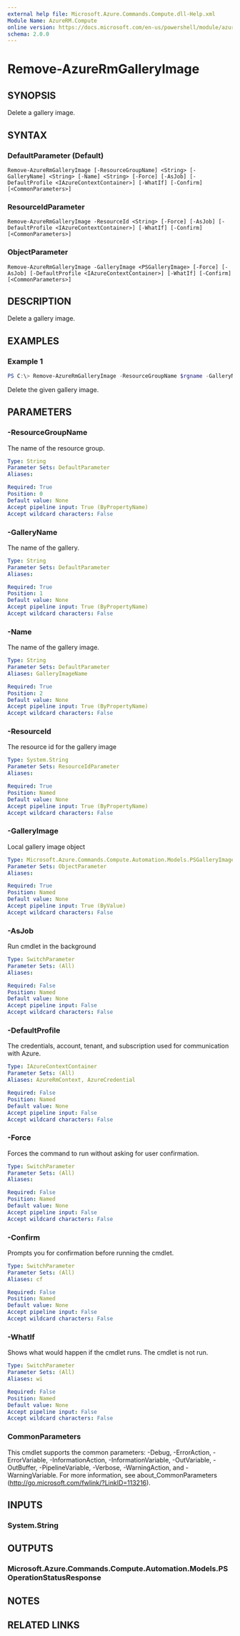 ```yaml
---
external help file: Microsoft.Azure.Commands.Compute.dll-Help.xml
Module Name: AzureRM.Compute
online version: https://docs.microsoft.com/en-us/powershell/module/azurerm.compute/remove-azurermgalleryimage
schema: 2.0.0
---
```


# Remove-AzureRmGalleryImage

## SYNOPSIS
Delete a gallery image.

## SYNTAX

### DefaultParameter (Default)
```
Remove-AzureRmGalleryImage [-ResourceGroupName] <String> [-GalleryName] <String> [-Name] <String> [-Force] [-AsJob] [-DefaultProfile <IAzureContextContainer>] [-WhatIf] [-Confirm] [<CommonParameters>]
```

### ResourceIdParameter
```
Remove-AzureRmGalleryImage -ResourceId <String> [-Force] [-AsJob] [-DefaultProfile <IAzureContextContainer>] [-WhatIf] [-Confirm] [<CommonParameters>]
```

### ObjectParameter
```
Remove-AzureRmGalleryImage -GalleryImage <PSGalleryImage> [-Force] [-AsJob] [-DefaultProfile <IAzureContextContainer>] [-WhatIf] [-Confirm] [<CommonParameters>]
```

## DESCRIPTION
Delete a gallery image.

## EXAMPLES

### Example 1
```powershell
PS C:\> Remove-AzureRmGalleryImage -ResourceGroupName $rgname -GalleryName $gallery -Name $image
```

Delete the given gallery image.

## PARAMETERS

### -ResourceGroupName
The name of the resource group.

```yaml
Type: String
Parameter Sets: DefaultParameter
Aliases:

Required: True
Position: 0
Default value: None
Accept pipeline input: True (ByPropertyName)
Accept wildcard characters: False
```

### -GalleryName
The name of the gallery.

```yaml
Type: String
Parameter Sets: DefaultParameter
Aliases:

Required: True
Position: 1
Default value: None
Accept pipeline input: True (ByPropertyName)
Accept wildcard characters: False
```

### -Name
The name of the gallery image.

```yaml
Type: String
Parameter Sets: DefaultParameter
Aliases: GalleryImageName

Required: True
Position: 2
Default value: None
Accept pipeline input: True (ByPropertyName)
Accept wildcard characters: False
```

### -ResourceId
The resource id for the gallery image

```yaml
Type: System.String
Parameter Sets: ResourceIdParameter
Aliases:

Required: True
Position: Named
Default value: None
Accept pipeline input: True (ByPropertyName)
Accept wildcard characters: False
```

### -GalleryImage
Local gallery image object

```yaml
Type: Microsoft.Azure.Commands.Compute.Automation.Models.PSGalleryImage 
Parameter Sets: ObjectParameter
Aliases:

Required: True
Position: Named
Default value: None
Accept pipeline input: True (ByValue)
Accept wildcard characters: False
```

### -AsJob
Run cmdlet in the background

```yaml
Type: SwitchParameter
Parameter Sets: (All)
Aliases:

Required: False
Position: Named
Default value: None
Accept pipeline input: False
Accept wildcard characters: False
```

### -DefaultProfile
The credentials, account, tenant, and subscription used for communication with Azure.

```yaml
Type: IAzureContextContainer
Parameter Sets: (All)
Aliases: AzureRmContext, AzureCredential

Required: False
Position: Named
Default value: None
Accept pipeline input: False
Accept wildcard characters: False
```

### -Force
Forces the command to run without asking for user confirmation.

```yaml
Type: SwitchParameter
Parameter Sets: (All)
Aliases:

Required: False
Position: Named
Default value: None
Accept pipeline input: False
Accept wildcard characters: False
```

### -Confirm
Prompts you for confirmation before running the cmdlet.

```yaml
Type: SwitchParameter
Parameter Sets: (All)
Aliases: cf

Required: False
Position: Named
Default value: None
Accept pipeline input: False
Accept wildcard characters: False
```

### -WhatIf
Shows what would happen if the cmdlet runs.
The cmdlet is not run.

```yaml
Type: SwitchParameter
Parameter Sets: (All)
Aliases: wi

Required: False
Position: Named
Default value: None
Accept pipeline input: False
Accept wildcard characters: False
```

### CommonParameters
This cmdlet supports the common parameters: -Debug, -ErrorAction, -ErrorVariable, -InformationAction, -InformationVariable, -OutVariable, -OutBuffer, -PipelineVariable, -Verbose, -WarningAction, and -WarningVariable. For more information, see about_CommonParameters (http://go.microsoft.com/fwlink/?LinkID=113216).

## INPUTS

### System.String

## OUTPUTS

### Microsoft.Azure.Commands.Compute.Automation.Models.PSOperationStatusResponse

## NOTES

## RELATED LINKS
